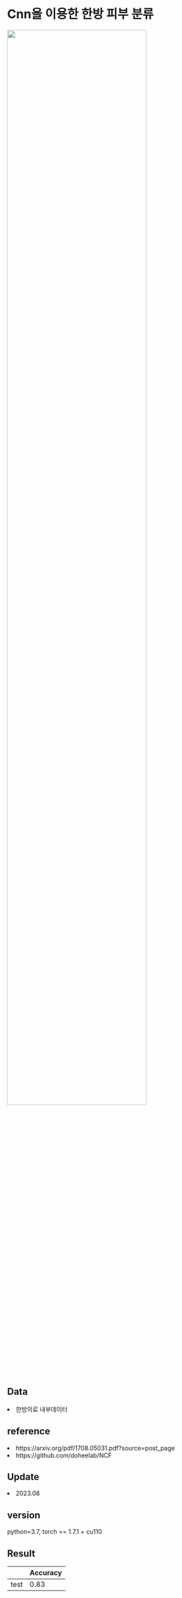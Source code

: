 <h1>Cnn을 이용한 한방 피부 분류</h1>
<img src = https://github.com/now1256/Seminar/assets/94968792/b4902ba8-f20f-444f-92ac-fd89e10ad1ef width=80% height=auto>
<h2>Data</h2>
<li> 한방의료 내부데이터 </li>
<h2>reference</h2> 
<li> https://arxiv.org/pdf/1708.05031.pdf?source=post_page </li>
<li> https://github.com/doheelab/NCF </li>
<h2>Update</h2>
<li> 2023.08 </li>
<h2>version</h2>
python=3.7, torch == 1.7.1 + cu110 
<h2>Result</h2>

| | Accuracy |
|--|--|
| test | 0.83 
